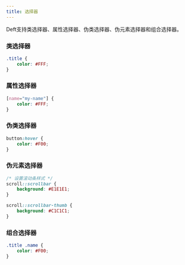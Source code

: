 ```yaml
---
title: 选择器
---
```


Deft支持类选择器、属性选择器、伪类选择器、伪元素选择器和组合选择器。

### 类选择器


```css
.title {
    color: #FFF;
}
```

### 属性选择器

```css
[name="my-name"] {
    color: #FFF;
}
```

### 伪类选择器

```css
button:hover {
    color: #F00;
}
```

### 伪元素选择器

```css
/* 设置滚动条样式 */
scroll::scrollbar {
    background: #E1E1E1;
}

scroll::scrollbar-thumb {
    background: #C1C1C1;
}
```

### 组合选择器

```css
.title .name {
    color: #F00;
}
```